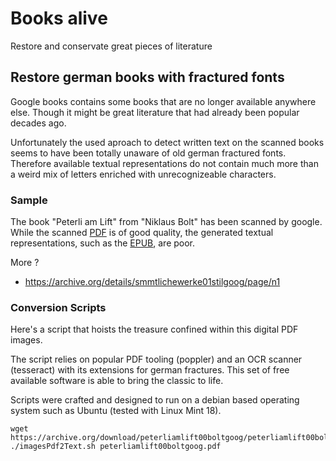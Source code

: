 # Books alive
Restore and conservate great pieces of literature

## Restore german books with fractured fonts
Google books contains some books that are no longer available anywhere else. Though it might be great literature that had already been popular decades ago.

Unfortunately the used aproach to detect written text on the scanned books seems to have been totally unaware of old german fractured fonts. Therefore available textual representations do not contain much more than a weird mix of letters enriched with unrecognizeable characters.

### Sample
The book "Peterli am Lift" from "Niklaus Bolt" has been scanned by google. While the scanned [PDF](https://archive.org/download/peterliamlift00boltgoog/peterliamlift00boltgoog.pdf) is of good quality, the generated textual representations, such as the [EPUB](https://archive.org/download/peterliamlift00boltgoog/peterliamlift00boltgoog.epub), are poor.

More ?
- https://archive.org/details/smmtlichewerke01stilgoog/page/n1



### Conversion Scripts
Here's a script that hoists the treasure confined within this digital PDF images.

The script relies on popular PDF tooling (poppler) and an OCR scanner (tesseract) with its extensions for german fractures. This set of free available software is able to bring the classic to life.

Scripts were crafted and designed to run on a debian based operating system such as Ubuntu (tested with Linux Mint 18).
```
wget https://archive.org/download/peterliamlift00boltgoog/peterliamlift00boltgoog.pdf
./imagesPdf2Text.sh peterliamlift00boltgoog.pdf
```
